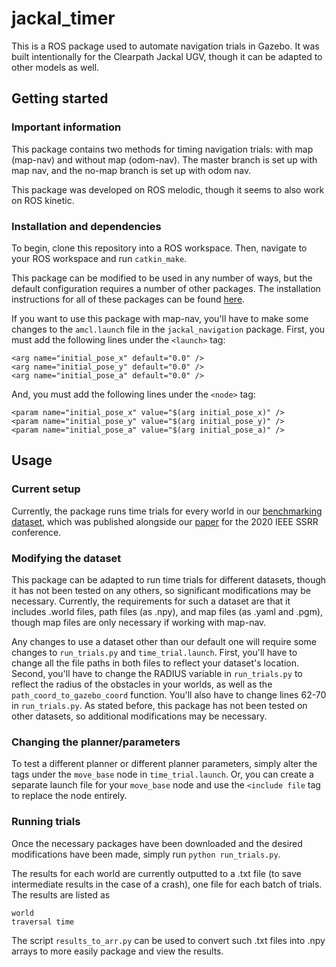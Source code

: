# jackal_timer
This is a ROS package used to automate navigation trials in Gazebo. It was built intentionally for the Clearpath Jackal UGV, though it can be adapted to other models as well.

## Getting started
### Important information
This package contains two methods for timing navigation trials: with map (map-nav) and without map (odom-nav). The master branch is set up with map nav, and the no-map branch is set up with odom nav.

This package was developed on ROS melodic, though it seems to also work on ROS kinetic.

### Installation and dependencies
To begin, clone this repository into a ROS workspace. Then, navigate to your ROS workspace and run `catkin_make`.

This package can be modified to be used in any number of ways, but the default configuration requires a number of other packages. The installation instructions for all of these packages can be found [here](https://gist.github.com/vfdev-5/57a0171d8f5697831dc8d374839bca12).

If you want to use this package with map-nav, you'll have to make some changes to the `amcl.launch` file in the `jackal_navigation` package. First, you must add the following lines under the `<launch>` tag:
```
<arg name="initial_pose_x" default="0.0" />
<arg name="initial_pose_y" default="0.0" />
<arg name="initial_pose_a" default="0.0" />
```
And, you must add the following lines under the `<node>` tag:
```
<param name="initial_pose_x" value="$(arg initial_pose_x)" />
<param name="initial_pose_y" value="$(arg initial_pose_y)" />
<param name="initial_pose_a" value="$(arg initial_pose_a)" />
```

## Usage
### Current setup
Currently, the package runs time trials for every world in our [benchmarking dataset](https://www.cs.utexas.edu/~attruong/metrics_dataset.html), which was published alongside our [paper](https://arxiv.org/pdf/2008.13315.pdf) for the 2020 IEEE SSRR conference.

### Modifying the dataset
This package can be adapted to run time trials for different datasets, though it has not been tested on any others, so significant modifications may be necessary. Currently, the requirements for such a dataset are that it includes .world files, path files (as .npy), and map files (as .yaml and .pgm), though map files are only necessary if working with map-nav.

Any changes to use a dataset other than our default one will require some changes to `run_trials.py` and `time_trial.launch`. First, you'll have to change all the file paths in both files to reflect your dataset's location. Second, you'll have to change the RADIUS variable in `run_trials.py` to reflect the radius of the obstacles in your worlds, as well as the `path_coord_to_gazebo_coord` function. You'll also have to change lines 62-70 in `run_trials.py`. As stated before, this package has not been tested on other datasets, so additional modifications may be necessary.

### Changing the planner/parameters
To test a different planner or different planner parameters, simply alter the tags under the `move_base` node in `time_trial.launch`. Or, you can create a separate launch file for your `move_base` node and use the `<include file` tag to replace the node entirely.

### Running trials
Once the necessary packages have been downloaded and the desired modifications have been made, simply run `python run_trials.py`.

The results for each world are currently outputted to a .txt file (to save intermediate results in the case of a crash), one file for each batch of trials. The results are listed as
```
world 
traversal time
```
The script `results_to_arr.py` can be used to convert such .txt files into .npy arrays to more easily package and view the results.
